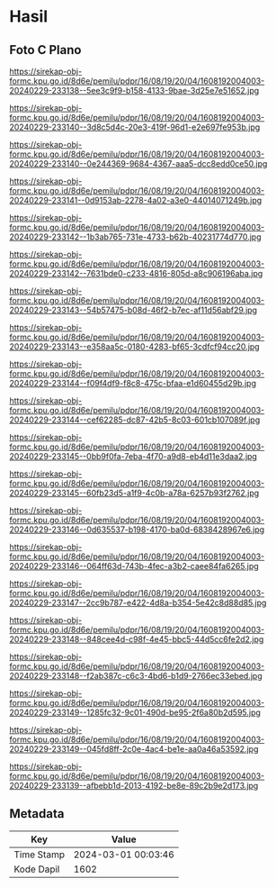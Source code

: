 # Hasil

## Foto C Plano

https://sirekap-obj-formc.kpu.go.id/8d6e/pemilu/pdpr/16/08/19/20/04/1608192004003-20240229-233138--5ee3c9f9-b158-4133-9bae-3d25e7e51652.jpg

https://sirekap-obj-formc.kpu.go.id/8d6e/pemilu/pdpr/16/08/19/20/04/1608192004003-20240229-233140--3d8c5d4c-20e3-419f-96d1-e2e697fe953b.jpg

https://sirekap-obj-formc.kpu.go.id/8d6e/pemilu/pdpr/16/08/19/20/04/1608192004003-20240229-233140--0e244369-9684-4367-aaa5-dcc8edd0ce50.jpg

https://sirekap-obj-formc.kpu.go.id/8d6e/pemilu/pdpr/16/08/19/20/04/1608192004003-20240229-233141--0d9153ab-2278-4a02-a3e0-44014071249b.jpg

https://sirekap-obj-formc.kpu.go.id/8d6e/pemilu/pdpr/16/08/19/20/04/1608192004003-20240229-233142--1b3ab765-731e-4733-b62b-40231774d770.jpg

https://sirekap-obj-formc.kpu.go.id/8d6e/pemilu/pdpr/16/08/19/20/04/1608192004003-20240229-233142--7631bde0-c233-4816-805d-a8c906196aba.jpg

https://sirekap-obj-formc.kpu.go.id/8d6e/pemilu/pdpr/16/08/19/20/04/1608192004003-20240229-233143--54b57475-b08d-46f2-b7ec-af11d56abf29.jpg

https://sirekap-obj-formc.kpu.go.id/8d6e/pemilu/pdpr/16/08/19/20/04/1608192004003-20240229-233143--e358aa5c-0180-4283-bf65-3cdfcf94cc20.jpg

https://sirekap-obj-formc.kpu.go.id/8d6e/pemilu/pdpr/16/08/19/20/04/1608192004003-20240229-233144--f09f4df9-f8c8-475c-bfaa-e1d60455d29b.jpg

https://sirekap-obj-formc.kpu.go.id/8d6e/pemilu/pdpr/16/08/19/20/04/1608192004003-20240229-233144--cef62285-dc87-42b5-8c03-601cb107089f.jpg

https://sirekap-obj-formc.kpu.go.id/8d6e/pemilu/pdpr/16/08/19/20/04/1608192004003-20240229-233145--0bb9f0fa-7eba-4f70-a9d8-eb4d11e3daa2.jpg

https://sirekap-obj-formc.kpu.go.id/8d6e/pemilu/pdpr/16/08/19/20/04/1608192004003-20240229-233145--60fb23d5-a1f9-4c0b-a78a-6257b93f2762.jpg

https://sirekap-obj-formc.kpu.go.id/8d6e/pemilu/pdpr/16/08/19/20/04/1608192004003-20240229-233146--0d635537-b198-4170-ba0d-6838428967e6.jpg

https://sirekap-obj-formc.kpu.go.id/8d6e/pemilu/pdpr/16/08/19/20/04/1608192004003-20240229-233146--064ff63d-743b-4fec-a3b2-caee84fa6265.jpg

https://sirekap-obj-formc.kpu.go.id/8d6e/pemilu/pdpr/16/08/19/20/04/1608192004003-20240229-233147--2cc9b787-e422-4d8a-b354-5e42c8d88d85.jpg

https://sirekap-obj-formc.kpu.go.id/8d6e/pemilu/pdpr/16/08/19/20/04/1608192004003-20240229-233148--848cee4d-c98f-4e45-bbc5-44d5cc6fe2d2.jpg

https://sirekap-obj-formc.kpu.go.id/8d6e/pemilu/pdpr/16/08/19/20/04/1608192004003-20240229-233148--f2ab387c-c6c3-4bd6-b1d9-2766ec33ebed.jpg

https://sirekap-obj-formc.kpu.go.id/8d6e/pemilu/pdpr/16/08/19/20/04/1608192004003-20240229-233149--1285fc32-9c01-490d-be95-2f6a80b2d595.jpg

https://sirekap-obj-formc.kpu.go.id/8d6e/pemilu/pdpr/16/08/19/20/04/1608192004003-20240229-233149--045fd8ff-2c0e-4ac4-be1e-aa0a46a53592.jpg

https://sirekap-obj-formc.kpu.go.id/8d6e/pemilu/pdpr/16/08/19/20/04/1608192004003-20240229-233139--afbebb1d-2013-4192-be8e-89c2b9e2d173.jpg


## Metadata

| Key        | Value               |
| ---------- | ------------------- |
| Time Stamp | 2024-03-01 00:03:46 |
| Kode Dapil | 1602                |



